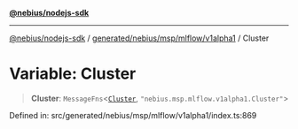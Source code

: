 [**@nebius/nodejs-sdk**](../../../../../../README.md)

***

[@nebius/nodejs-sdk](../../../../../../README.md) / [generated/nebius/msp/mlflow/v1alpha1](../README.md) / Cluster

# Variable: Cluster

> **Cluster**: `MessageFns`\<[`Cluster`](../interfaces/Cluster.md), `"nebius.msp.mlflow.v1alpha1.Cluster"`\>

Defined in: src/generated/nebius/msp/mlflow/v1alpha1/index.ts:869
